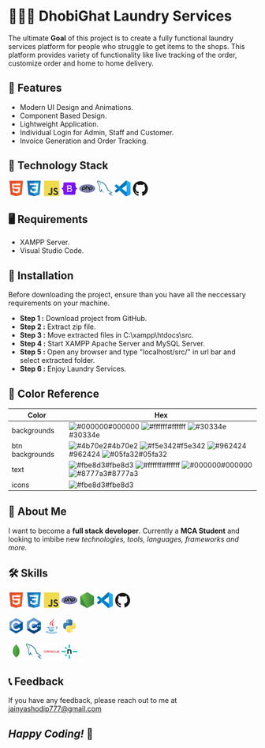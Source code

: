 
# 🧺🧼👕 DhobiGhat Laundry Services

<!-- <img align="center" src="https://github.com/YASH0DIP/Ecommerce-Website-using-MERN-Stack/blob/main/Screenshots/HomePage.png?raw=true" height="450px" width="100%" /> -->

The ultimate **Goal** of this project is to create a 
fully functional laundry services platform for people who
struggle to get items to the shops. This platform provides
variety of functionality like live tracking of the order, 
customize order and home to home delivery.

## 📱 Features
- Modern UI Design and Animations.
- Component Based Design.
- Lightweight Application.
- Individual Login for Admin, Staff and Customer.
- Invoice Generation and Order Tracking.

## 🤖 Technology Stack
<div>
<span><img height="32" src="https://raw.githubusercontent.com/devicons/devicon/master/icons/html5/html5-original.svg" /></span>
<span><img height="32" src="https://raw.githubusercontent.com/devicons/devicon/master/icons/css3/css3-original.svg" /></span>
<span><img height="32" src="https://raw.githubusercontent.com/devicons/devicon/master/icons/javascript/javascript-original.svg" /></span>
<span><img height="32" src="https://raw.githubusercontent.com/devicons/devicon/master/icons/bootstrap/bootstrap-original.svg" /></span>  
<span><img height="32" src="https://raw.githubusercontent.com/devicons/devicon/master/icons/php/php-original.svg" /></span>
<span><img height="32" src="https://raw.githubusercontent.com/devicons/devicon/master/icons/mysql/mysql-original.svg" /></span>
<span><img height="32" src="https://raw.githubusercontent.com/devicons/devicon/master/icons/vscode/vscode-original.svg" /></span>
<span><img height="32" src="https://raw.githubusercontent.com/devicons/devicon/master/icons/github/github-original.svg" /></span>
</div>

## 🖥️ Requirements
- XAMPP Server.
- Visual Studio Code.

## 💽 Installation
Before downloading the project, ensure than you have all the neccessary requirements on your machine.
- **Step 1 :** Download project from GitHub.
- **Step 2 :** Extract zip file.
- **Step 3 :** Move extracted files in C:\xampp\htdocs\src.
- **Step 4 :** Start XAMPP Apache Server and MySQL Server.
- **Step 5 :** Open any browser and type "localhost/src/" in url bar and select extracted folder.
- **Step 6 :** Enjoy Laundry Services.

## 🔰 Color Reference

| Color             | Hex                                                                |
| ----------------- | ------------------------------------------------------------------ |
| backgrounds   | ![#000000](https://via.placeholder.com/10/000000?text=+)#000000 ![#ffffff](https://via.placeholder.com/10/ffffff?text=+)#ffffff  ![#30334e](https://via.placeholder.com/10/30334e?text=+)#30334e |
| btn backgrounds | ![#4b70e2](https://via.placeholder.com/10/4b70e2?text=+)#4b70e2 ![#f5e342](https://via.placeholder.com/10/f5e342?text=+)#f5e342 ![#962424](https://via.placeholder.com/10/962424?text=+)#962424 ![#05fa32](https://via.placeholder.com/10/05fa32?text=+)#05fa32 |
| text | ![#fbe8d3](https://via.placeholder.com/10/fbe8d3?text=+)#fbe8d3 ![#ffffff](https://via.placeholder.com/10/ffffff?text=+)#ffffff ![#000000](https://via.placeholder.com/10/000000?text=+)#000000 ![#8777a3](https://via.placeholder.com/10/8777a3?text=+)#8777a3  |
| icons      | ![#fbe8d3](https://via.placeholder.com/10/fbe8d3?text=+)#fbe8d3 |


## 🚀 About Me
I want to become a **full stack developer**. Currently a **MCA Student** and looking to imbibe new *technologies, tools, languages, frameworks and more.*

## 🛠 Skills
<div>
<span><img height="32" src="https://raw.githubusercontent.com/devicons/devicon/master/icons/html5/html5-original.svg" /></span>
<span><img height="32" src="https://raw.githubusercontent.com/devicons/devicon/master/icons/css3/css3-original.svg" /></span>
<span><img height="32" src="https://raw.githubusercontent.com/devicons/devicon/master/icons/javascript/javascript-original.svg" /></span>
<span><img height="32" src="https://raw.githubusercontent.com/devicons/devicon/master/icons/php/php-original.svg" /></span>
<span><img height="32" src="https://raw.githubusercontent.com/devicons/devicon/master/icons/nodejs/nodejs-original.svg" /></span>
<span><img height="32" src="https://raw.githubusercontent.com/devicons/devicon/master/icons/vscode/vscode-original.svg" /></span>
<span><img height="32" src="https://raw.githubusercontent.com/devicons/devicon/master/icons/github/github-original.svg" /></span>
<br/><br/>
<span><img height="32" src="https://raw.githubusercontent.com/devicons/devicon/master/icons/c/c-original.svg" /></span>
<span><img height="32" src="https://raw.githubusercontent.com/devicons/devicon/master/icons/cplusplus/cplusplus-original.svg" /></span>
<span><img height="32" src="https://raw.githubusercontent.com/devicons/devicon/master/icons/java/java-original.svg" /></span>
<span><img height="32" src="https://raw.githubusercontent.com/devicons/devicon/master/icons/python/python-original.svg" /></span>
  <br/><br/>
<span><img height="32" src="https://raw.githubusercontent.com/devicons/devicon/master/icons/mongodb/mongodb-original.svg" /></span>
<span><img height="32" src="https://raw.githubusercontent.com/devicons/devicon/master/icons/mysql/mysql-original.svg" /></span>
<span><img height="32" src="https://raw.githubusercontent.com/devicons/devicon/master/icons/oracle/oracle-original.svg" /></span>
<span><img height="32" src="https://raw.githubusercontent.com/devicons/devicon/master/icons/netlify/netlify-original.svg" /></span>
</div>

## 📞 Feedback

If you have any feedback, please reach out to me at jainyashodip777@gmail.com

## *Happy Coding!* 👋
